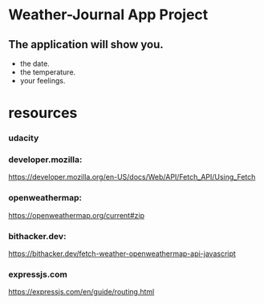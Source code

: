 
# Weather-Journal App Project 

## The application will show you.
* the date.
* the temperature.
* your feelings.

# resources 
### udacity
### developer.mozilla:
https://developer.mozilla.org/en-US/docs/Web/API/Fetch_API/Using_Fetch
### openweathermap:
https://openweathermap.org/current#zip
### bithacker.dev:
https://bithacker.dev/fetch-weather-openweathermap-api-javascript
### expressjs.com
https://expressjs.com/en/guide/routing.html
